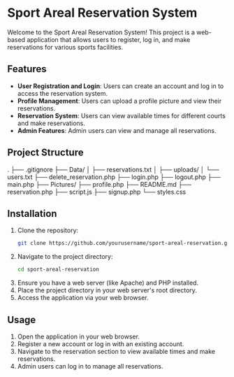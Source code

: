 # Sport Areal Reservation System

Welcome to the Sport Areal Reservation System! This project is a web-based application that allows users to register, log in, and make reservations for various sports facilities.

## Features

- **User Registration and Login**: Users can create an account and log in to access the reservation system.
- **Profile Management**: Users can upload a profile picture and view their reservations.
- **Reservation System**: Users can view available times for different courts and make reservations.
- **Admin Features**: Admin users can view and manage all reservations.

## Project Structure
. ├── .gitignore ├── Data/ │ ├── reservations.txt │ ├── uploads/ │ └── users.txt ├── delete_reservation.php ├── login.php ├── logout.php ├── main.php ├── Pictures/ ├── profile.php ├── README.md ├── reservation.php ├── script.js ├── signup.php └── styles.css

## Installation

1. Clone the repository:
    ```sh
    git clone https://github.com/yourusername/sport-areal-reservation.git
    ```
2. Navigate to the project directory:
    ```sh
    cd sport-areal-reservation
    ```
3. Ensure you have a web server (like Apache) and PHP installed.
4. Place the project directory in your web server's root directory.
5. Access the application via your web browser.

## Usage

1. Open the application in your web browser.
2. Register a new account or log in with an existing account.
3. Navigate to the reservation section to view available times and make reservations.
4. Admin users can log in to manage all reservations.